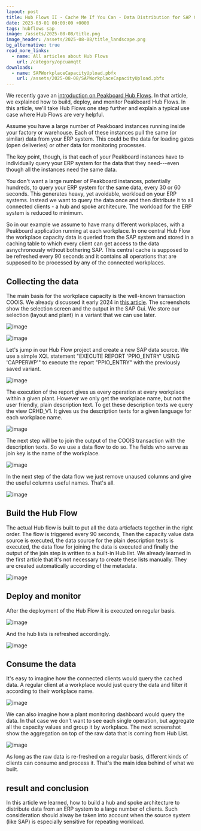```yaml
---
layout: post
title: Hub Flows II - Cache Me If You Can - Data Distribution for SAP Capacity Data
date: 2023-03-01 00:00:00 +0000
tags: hubflows sap
image: /assets/2025-08-08/title.png
image_header: /assets/2025-08-08/title_landscape.png
bg_alternative: true
read_more_links:
  - name: All articles about Hub Flows
    url: /category/opcuamqtt
downloads:
  - name: SAPWorkplaceCapacityUpload.pbfx
    url: /assets/2025-08-08/SAPWorkplaceCapacityUpload.pbfx
---
```

We recently gave an [introduction on Peakboard Hub Flows](/Hub-FLows-I-Getting-started-and-learn-how-to-historize-MQTT-messages.html). In that article, we explained how to build, deploy, and monitor Peakboard Hub Flows. In this article, we'll take Hub Flows one step further and explain a typical use case where Hub Flows are very helpful.

Assume you have a large number of Peakboard instances running inside your factory or warehouse. Each of these instances pull the same (or similar) data from your ERP system. This could be the data for loading gates (open deliveries) or other data for monitoring processes.

The key point, though, is that each of your Peakboard instances have to individually query your ERP system for the data that they need---even though all the instances need the same data.

You don't want a large number of Peakboard instances, potentially hundreds, to query your ERP system for the same data, every 30 or 60 seconds. This generates heavy, yet avoidable, workload on your ERP systems. Instead we want to query the data once and then distribute it to all connected clients - a hub and spoke architecure. The workload for the ERP system is reduced to minimum.

So in our example we assume to have many different workplaces, with a Peakboard application running at each workplace. In one central Hub Flow the workplace capacity data is queried from the SAP system and stored in a caching table to which every client can get access to the data asnychronously without bothering SAP. This central cache is supposed to be refreshed every 90 seconds and it contains all operations that are supposed to be processed by any of the connected workplaces.

## Collecting the data

The main basis for the workplace capacity is the well-known transaction COOIS. We already discussed it early 2024 in [this article](/Dismantle-SAP-Production-How-to-get-the-next-work-orders-of-a-workplace-by-using-COOIS-transaction-in-Peakboard.html). The screenshots show the selection screen and the output in the SAP Gui. We store our selection (layout and plant) in a variant that we can use later.

![image](/assets/2025-08-08/010.png)

![image](/assets/2025-08-08/020.png)

Let's jump in our Hub Flow project and create a new SAP data source. We use a simple XQL statement "EXECUTE REPORT 'PPIO_ENTRY' USING 'CAPPERWP'" to execute the report "PPIO_ENTRY" with the previously saved variant.

![image](/assets/2025-08-08/030.png)

The execution of the report gives us every operation at every workplace within a given plant. However we only get the workplace name, but not the user friendly, plain description text. To get these description texts we query the view CRHD_V1. It gives us the description texts for a given language for each workplace name.

![image](/assets/2025-08-08/040.png)

The next step will be to join the output of the COOIS transaction with the description texts. So we use a data flow to do so. The fields who serve as join key is the name of the workplace.

![image](/assets/2025-08-08/050.png)

In the next step of the data flow we just remove unaused columns and give the useful columns useful names. That's all.

![image](/assets/2025-08-08/060.png)

## Build the Hub Flow

The actual Hub flow is built to put all the data articfacts together in the right order. The flow is triggered every 90 seconds, Then the capacity value data source is executed, the data source for the plain description texts is executed, the data flow for joining the data is executed and finally the output of the join step is written to a built-in Hub list. We already learned in the first article that it's not necessary to create these lists manually. They are created automatically according of the metadata.

![image](/assets/2025-08-08/070.png)

## Deploy and monitor

After the deployment of the Hub Flow it is executed on regular basis.

![image](/assets/2025-08-08/080.png)

And the hub lists is refreshed accordingly.

![image](/assets/2025-08-08/090.png)

## Consume the data

It's easy to imagine how the connected clients would query the cached data. A regular client at a workplace would just query the data and filter it according to their workplace name.

![image](/assets/2025-08-08/100.png)

We can also imagine how a plant monitoring dashboard would query the data. In that case we don't want to see each single operation, but aggregate all the capacity values and group it by workplace. The next screenshot show the aggregation on top of the raw data that is coming from Hub List.

![image](/assets/2025-08-08/110.png)

As long as the raw data is re-freshed on a regular basis, different kinds of clients can consume and process it. That's the main idea behind of what we built.

## result and conclusion

In this article we learned, how to build a hub and spoke architecture to distribute data from an ERP system to a large number of clients. Such consideration should alway be taken into account when the source system (like SAP) is especially sensitive for repeating workload.
